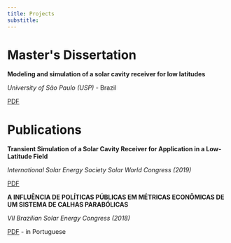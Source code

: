 ```yaml
---
title: Projects
substitle: 
---
```


# Master's Dissertation

**Modeling and simulation of a solar cavity receiver for low latitudes**

*University of São Paulo (USP)* - Brazil

[PDF](https://www.teses.usp.br/teses/disponiveis/106/106134/tde-30062020-150746/publico/RenanDissertacao.pdf)


# Publications

**Transient Simulation of a Solar Cavity Receiver for Application in a Low-Latitude Field**

*International Solar Energy Society Solar World Congress (2019)*

[PDF](http://proceedings.ises.org/paper/swc2019/swc2019-0097-Carvalho.pdf)



**A INFLUÊNCIA DE POLÍTICAS PÚBLICAS EM MÉTRICAS ECONÔMICAS DE UM SISTEMA DE CALHAS PARABÓLICAS**

*VII Brazilian Solar Energy Congress (2018)*

[PDF](https://anaiscbens.emnuvens.com.br/cbens/article/view/489/489) - in Portuguese
